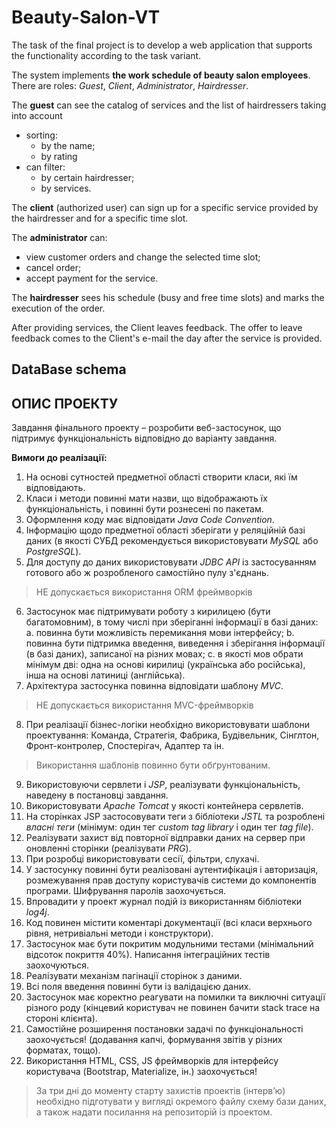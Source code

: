 # Beauty-Salon-VT

The task of the final project is to develop a web application that supports the functionality according to the task variant.

The system implements **the work schedule of beauty salon employees**. There are roles: *Guest*, *Client*, *Administrator*, *Hairdresser*.

The **guest** can see the catalog of services and the list of hairdressers taking into account
- sorting:
  - by the name;
  - by rating
- can filter:
  - by certain hairdresser;
  - by services.

The **client** (authorized user) can sign up for a specific service provided by the hairdresser and for a specific time slot.

The **administrator** can:
- view customer orders and change the selected time slot;
- cancel order;
- accept payment for the service.

The **hairdresser** sees his schedule (busy and free time slots) and marks the execution of the order.

After providing services, the Client leaves feedback. The offer to leave feedback comes to the Client's e-mail the day after the service is provided.

## DataBase schema


## ОПИС ПРОЕКТУ

Завдання фінального проекту – розробити веб-застосунок, що підтримує функціональність відповідно до варіанту завдання.

**Вимоги до реалізації:**

1. На основі сутностей предметної області створити класи, які їм відповідають.
2. Класи і методи повинні мати назви, що відображають їх функціональність, і повинні бути рознесені по пакетам.
3. Оформлення коду має відповідати *Java Code Convention*.
4. Інформацію щодо предметної області зберігати у реляційній базі даних (в якості СУБД рекомендується використовувати *MySQL* або *PostgreSQL*).
5. Для доступу до даних використовувати *JDBC API* із застосуванням готового або ж розробленого самостійно пулу з'єднань.
> НЕ допускається використання ORM фреймворків
6. Застосунок має підтримувати роботу з кирилицею (бути багатомовним), в тому числі при зберіганні інформації в базі даних:
a. повинна бути можливість перемикання мови інтерфейсу;
b. повинна бути підтримка введення, виведення і зберігання інформації (в базі даних), записаної на різних мовах;
c. в якості мов обрати мінімум дві: одна на основі кирилиці (українська або російська), інша на основі латиниці (англійська).
7. Архітектура застосунка повинна відповідати шаблону *MVC*.
> НЕ допускається використання MVC-фреймворків
8. При реалізації бізнес-логіки необхідно використовувати шаблони проектування: Команда, Стратегія, Фабрика, Будівельник, Сінглтон, Фронт-контролер, Спостерігач, Адаптер та ін.
> Використання шаблонів повинно бути обґрунтованим.
9. Використовуючи сервлети і *JSP*, реалізувати функціональність, наведену в постановці завдання.
10. Використовувати *Apache Tomcat* у якості контейнера сервлетів.
11. На сторінках JSP застосовувати теги з бібліотеки *JSTL* та розроблені *власні теги* (мінімум: один тег *custom tag library* і один тег *tag file*).
12. Реалізувати захист від повторної відправки даних на сервер при оновленні сторінки (реалізувати *PRG*).
13. При розробці використовувати сесії, фільтри, слухачі.
14. У застосунку повинні бути реалізовані аутентифікація і авторизація, розмежування прав доступу користувачів системи до компонентів програми. Шифрування паролів заохочується.
15. Впровадити у проект журнал подій із використанням бібліотеки *log4j*.
16. Код повинен містити коментарі документації (всі класи верхнього рівня, нетривіальні методи і конструктори).
17. Застосунок має бути покритим модульними тестами (мінімальний відсоток покриття 40%). Написання інтеграційних тестів заохочуються.
18. Реалізувати механізм пагінації сторінок з даними.
19. Всі поля введення повинні бути із валідацією даних.
20. Застосунок має коректно реагувати на помилки та виключні ситуації різного роду (кінцевий користувач не повинен бачити stack trace на стороні клієнта).
21. Самостійне розширення постановки задачі по функціональності заохочується! (додавання капчі, формування звітів у різних форматах, тощо).
22. Використання HTML, CSS, JS фреймворків для інтерфейсу користувача (Bootstrap, Materialize, ін.) заохочується!
> За три дні до моменту старту захистів проектів (інтерв’ю) необхідно підготувати у вигляді окремого файлу схему бази даних, а також надати посилання на репозиторій із проектом.
